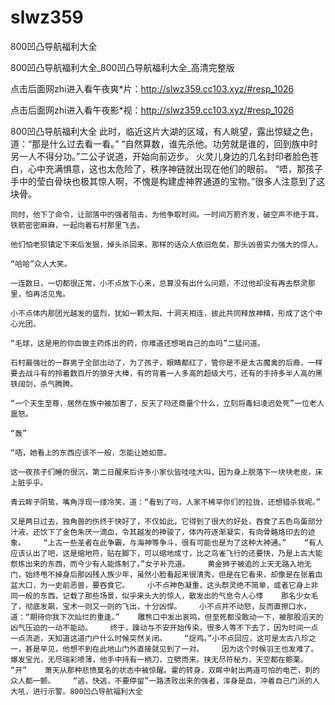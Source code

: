 # slwz359
800凹凸导航福利大全

800凹凸导航福利大全_800凹凸导航福利大全_高清完整版

点击后面网zhi进入看午夜爽*片：http://slwz359.cc103.xyz/#resp_1026

点击后面网zhi进入看午夜影*视：http://slwz359.cc103.xyz/#resp_1026

800凹凸导航福利大全    此时，临近这片大湖的区域，有人眺望，露出惊疑之色，道：“那是什么过去看一看。”    “自然算数，谁先杀他。功劳就是谁的，回到族中时另一人不得分功。”二公子说道，开始向前迈步。    火灵儿身边的几名封印者脸色苍白，心中充满惧意，这也太危险了，秩序神链就出现在他们的眼前。    “唔，那孩子手中的莹白骨块也极其惊人啊，不愧是构建虚神界通道的宝物。”很多人注意到了这块骨。

    同时，他下了命令，让部落中的强者阻击，为他争取时间。一时间万箭齐发，破空声不绝于耳，铁箭密密麻麻，一起向着石村那里飞去。

    他们怕老狈镇定下来后发狠，掉头杀回来，那样的话众人依旧危矣，那头凶兽实力强大的惊人。

    “哈哈”众人大笑。

    一连数日，一切都很正常，小不点放下心来，总算没有出什么问题，不过他却没有再去祭灵那里，怕再活见鬼。

    小不点体内那团光越发的盛烈，犹如一颗太阳，十洞天相连，彼此共同释放神精，形成了这个中心光团。

    “毛球，这是用的你血做主药炼出的药，你难道还想喝自己的血吗”二猛问道。

    石村最强壮的一群男子全部出动了，为了孩子，眼睛都红了，管你是不是太古魔禽的后裔，一样要去战斗有的拎着数百斤的狼牙大棒，有的背着一人多高的超级大弓，还有的手持多半人高的黑铁阔剑，杀气腾腾。

    “一个天生至尊，居然在族中被加害了，反天了吗还商量个什么，立刻将毒妇凌迟处死”一位老人震怒。

    “轰”

    “唔，她看上的东西应该不一般，怎能让她如意。

    这一夜孩子们睡的很沉，第二日醒来后许多小家伙皆哇哇大叫，因为身上脱落下一块块老皮，床上脏乎乎。

    青云眸子阴鸷，嘴角浮现一缕冷笑，道：“看到了吗，人家不稀罕你们的拉拢，还想猎杀我呢。”

    又是两日过去，独角兽的伤终于快好了，不仅如此，它得到了很大的好处，吞食了五色鸟蛋部分汁液，还饮下了金色朱厌一滴血，令其越发的神骏了，体内符逐渐凝实，有向骨骼烙印去的迹象。    “上古一些圣者在此争霸，与海神等争斗，很有可能也是为了这种大神通。”    “有人应该认出了吧，这是缩地符，贴在脚下，可以缩地成寸，比之鸟雀飞行的还要快，乃是上古大能祭炼出来的东西，而今少有人能炼制了。”女子补充道。    黄金狮子被追的上天无路入地无门，始终甩不掉身后那凶残人族少年，虽然小脸看起来很清秀，但是在它看来，却像是在张着血盆大口，为一史前恶兽，要吞食它。    小不点神色凝重，这头祭灵绝不简单，或者它身上非同一般的东西，记载了那些场景，似乎来头大的惊人，散发出的气息令人心悸    那名少女毛了，彻底发飙，宝术一则又一则的飞出，十分凶悍。    小不点并不动怒，反而直擦口水，道：“期待你我下次灿烂的重逢。”    雕熊口中发出哀鸣，但至死都没敢动一下，被那股滔天的凶气压迫的一动不能动。    终于，躁动与不安开始传染，很多人等不下去了，因为时间一点一点流逝，天知道这道门户什么时候突然关闭。    “捉鸡。”小不点回应，这可是太古八珍之一，甚是罕见，他想不到在此地山门外直接就见到了一对。    因为这个时候羽王也发难了。爆发宝光，无尽瑞彩喷薄，他手中持有一柄刀，立劈而来。挟无尽符秘力，天空都在颤栗。    “开”    萧天从那种悲愤莫名的状态中被惊醒。霍的转身，双眸中射出两道可怕的电芒，刺的众人都一颤。    “逃，快逃，不要停留”一路溃败出来的强者，浑身是血，冲着自己门派的人大吼，进行示警。800凹凸导航福利大全
